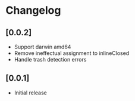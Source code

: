 # Changelog

## [0.0.2]

- Support darwin amd64
- Remove ineffectual assignment to inlineClosed
- Handle trash detection errors


## [0.0.1]

- Initial release
